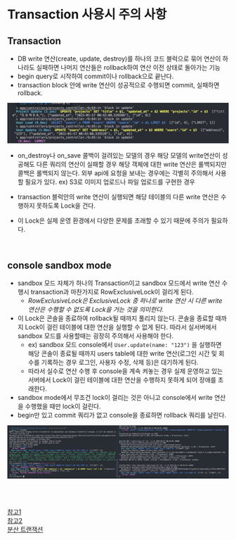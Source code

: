 # Transaction 사용시 주의 사항

## Transaction
  - DB write 연산(create, update, destroy)를 하나의 코드 블럭으로 묶어 연산이 하나라도 실패하면 나머지 연산들은 rollback하여 연산 이전 상태로 돌아가는 기능
  - begin query로 시작하여 commit이나 rollback으로 끝난다.
  - transaction block 안에 write 연산이 성공적으로 수행되면 commit, 실패하면 rollback.
  
  <img src="https://github.com//Guk0/TIL/blob/master/images/transaction1.png?raw=true" alt="drawing" width="600"/>
  
  - on_destroy나 on_save 콜백이 걸려있는 모델의 경우 해당 모델의 write연산이 성공해도 다른 쿼리의 연산이 실패할 경우 해당 객체에 대한 write 연산은 롤백되지만 콜백은 롤백되지 않는다. 외부 api에 요청을 보내는 경우에는 각별히 주의해서 사용할 필요가 있다. ex) S3로 이미지 업로드나 파일 업로드를 구현한 경우
  - transaction 블럭안의 write 연산이 실행되면 해당 테이블의 다른 write 연산은 수행하지 못하도록 Lock을 건다. 
  - 이 Lock은 실제 운영 환경에서 다양한 문제를 초래할 수 있기 때문에 주의가 필요하다.

    <br>

## console sandbox mode
  - sandbox 모드 자체가 하나의 Transaction이고 sandbox 모드에서 write 연산 수행시 transaction과 마찬가지로 RowExclusiveLock이 걸리게 된다.
    - *RowExclusiveLock은 ExclusiveLock 중 하나로 write 연산 시 다른 write 연산은 수행할 수 없도록 Lock을 거는 것을 의미한다.*
  - 이 Lock은 콘솔을 종료하여 rollback될 때까지 풀리지 않는다. 콘솔을 종료할 때까지 Lock이 걸린 테이블에 대한 연산을 실행할 수 없게 된다. 따라서 실서버에서 sandbox 모드를 사용할때는 굉장히 주의해서 사용해야 한다.
    - ex) sandbox 모드 console에서 `User.update(name: "123")` 을 실행하면 해당 콘솔이 종료될 때까지 users table에 대한 write 연산(로그인 시간 및 회수를 기록하는 경우 로그인, 사용자 수정, 삭제 등)은 대기하게 된다.
    - 따라서 실수로 연산 수행 후 console을 계속 켜놓는 경우 실제 운영하고 있는 서버에서 Lock이 걸린 테이블에 대한 연산을 수행하지 못하게 되어 장애를 초래한다.
  - sandbox mode에서 무조건 lock이 걸리는 것은 아니고 console에서 write 연산을 수행했을 때만 lock이 걸린다.
  - begin만 있고 commit 쿼리가 없고 console을 종료하면 rollback 쿼리를 날린다.

  <img src="https://github.com//Guk0/TIL/blob/master/images/transaction2.png?raw=true" alt="drawing" width="600"/>


<br><br>

[참고1](https://pawelurbanek.com/rails-mistakes-downtime)  
[참고2](https://medium.com/29cm/db-postgresql-lock-%ED%8C%8C%ED%97%A4%EC%B9%98%EA%B8%B0-57d37ebe057)  
[분산 트랜잭션](https://junhyunny.github.io/msa/design-pattern/distributed-transaction/)
